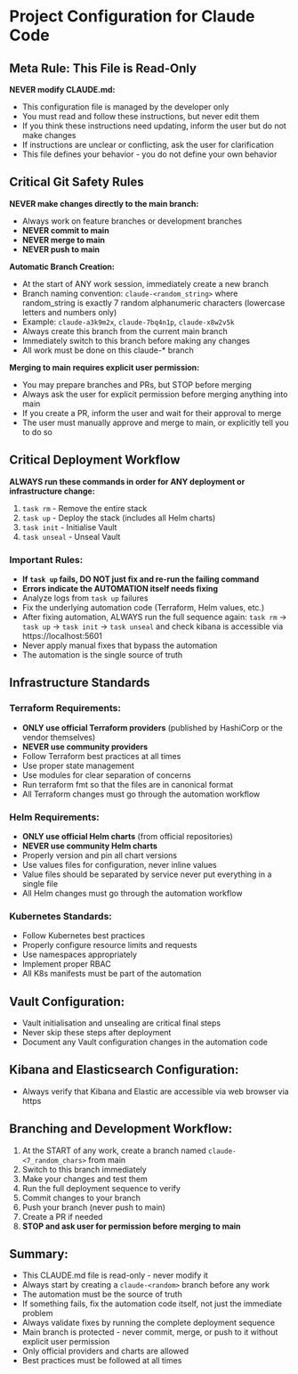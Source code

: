 # Project Configuration for Claude Code

## Meta Rule: This File is Read-Only

**NEVER modify CLAUDE.md:**
- This configuration file is managed by the developer only
- You must read and follow these instructions, but never edit them
- If you think these instructions need updating, inform the user but do not make changes
- If instructions are unclear or conflicting, ask the user for clarification
- This file defines your behavior - you do not define your own behavior

## Critical Git Safety Rules

**NEVER make changes directly to the main branch:**
- Always work on feature branches or development branches
- **NEVER commit to main**
- **NEVER merge to main**
- **NEVER push to main**

**Automatic Branch Creation:**
- At the start of ANY work session, immediately create a new branch
- Branch naming convention: `claude-<random_string>` where random_string is exactly 7 random alphanumeric characters (lowercase letters and numbers only)
- Example: `claude-a3k9m2x`, `claude-7bq4n1p`, `claude-x8w2v5k`
- Always create this branch from the current main branch
- Immediately switch to this branch before making any changes
- All work must be done on this claude-* branch

**Merging to main requires explicit user permission:**
- You may prepare branches and PRs, but STOP before merging
- Always ask the user for explicit permission before merging anything into main
- If you create a PR, inform the user and wait for their approval to merge
- The user must manually approve and merge to main, or explicitly tell you to do so

## Critical Deployment Workflow

**ALWAYS run these commands in order for ANY deployment or infrastructure change:**

1. `task rm` - Remove the entire stack
2. `task up` - Deploy the stack (includes all Helm charts)
3. `task init` - Initialise Vault
4. `task unseal` - Unseal Vault

### Important Rules:

- **If `task up` fails, DO NOT just fix and re-run the failing command**
- **Errors indicate the AUTOMATION itself needs fixing**
- Analyze logs from `task up` failures
- Fix the underlying automation code (Terraform, Helm values, etc.)
- After fixing automation, ALWAYS run the full sequence again: `task rm` → `task up` → `task init` → `task unseal` and check kibana is accessible via https://localhost:5601
- Never apply manual fixes that bypass the automation
- The automation is the single source of truth

## Infrastructure Standards

### Terraform Requirements:
- **ONLY use official Terraform providers** (published by HashiCorp or the vendor themselves)
- **NEVER use community providers**
- Follow Terraform best practices at all times
- Use proper state management
- Use modules for clear separation of concerns
- Run terraform fmt so that the files are in canonical format
- All Terraform changes must go through the automation workflow

### Helm Requirements:
- **ONLY use official Helm charts** (from official repositories)
- **NEVER use community Helm charts**
- Properly version and pin all chart versions
- Use values files for configuration, never inline values
- Value files should be separated by service never put everything in a single file
- All Helm changes must go through the automation workflow

### Kubernetes Standards:
- Follow Kubernetes best practices
- Properly configure resource limits and requests
- Use namespaces appropriately
- Implement proper RBAC
- All K8s manifests must be part of the automation

## Vault Configuration:
- Vault initialisation and unsealing are critical final steps
- Never skip these steps after deployment
- Document any Vault configuration changes in the automation code

## Kibana and Elasticsearch Configuration:
- Always verify that Kibana and Elastic are accessible via web browser via https 

## Branching and Development Workflow:
1. At the START of any work, create a branch named `claude-<7_random_chars>` from main
2. Switch to this branch immediately
3. Make your changes and test them
4. Run the full deployment sequence to verify
5. Commit changes to your branch
6. Push your branch (never push to main)
7. Create a PR if needed
8. **STOP and ask user for permission before merging to main**

## Summary:
- This CLAUDE.md file is read-only - never modify it
- Always start by creating a `claude-<random>` branch before any work
- The automation must be the source of truth
- If something fails, fix the automation code itself, not just the immediate problem
- Always validate fixes by running the complete deployment sequence
- Main branch is protected - never commit, merge, or push to it without explicit user permission
- Only official providers and charts are allowed
- Best practices must be followed at all times